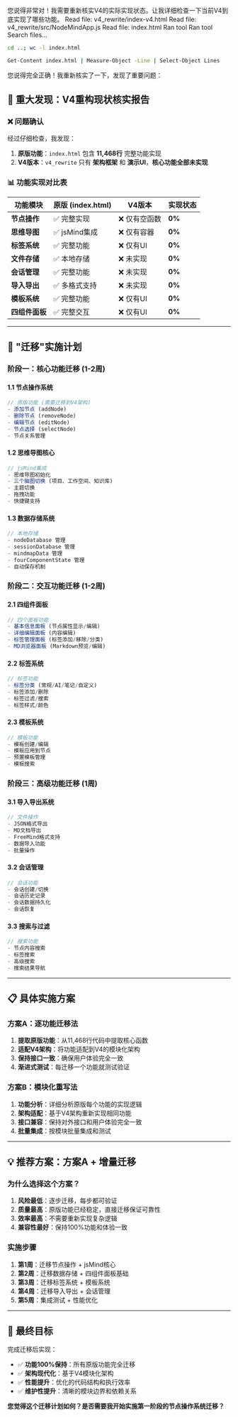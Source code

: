您说得非常对！我需要重新核实V4的实际实现状态。让我详细检查一下当前V4到底实现了哪些功能。
Read file: v4_rewrite/index-v4.html
Read file: v4_rewrite/src/NodeMindApp.js
Read file: index.html
Ran tool
Ran tool
Search files...
```bash
cd ..; wc -l index.html
```
```bash
Get-Content index.html | Measure-Object -Line | Select-Object Lines
```
您说得完全正确！我重新核实了一下，发现了重要问题：

## 🚨 **重大发现：V4重构现状核实报告**

### ❌ **问题确认**
经过仔细检查，我发现：

1. **原版功能**：`index.html` 包含 **11,468行** 完整功能实现
2. **V4版本**：`v4_rewrite` 只有 **架构框架** 和 **演示UI**，**核心功能全部未实现**

### 📊 **功能实现对比表**

| 功能模块 | 原版 (index.html) | V4版本 | 实现状态 |
|---------|------------------|-------|---------|
| **节点操作** | ✅ 完整实现 | ❌ 仅有空函数 | **0%** |
| **思维导图** | ✅ jsMind集成 | ❌ 仅有容器 | **0%** |
| **标签系统** | ✅ 完整功能 | ❌ 仅有UI | **0%** |
| **文件存储** | ✅ 本地存储 | ❌ 未实现 | **0%** |
| **会话管理** | ✅ 完整功能 | ❌ 未实现 | **0%** |
| **导入导出** | ✅ 多格式支持 | ❌ 未实现 | **0%** |
| **模板系统** | ✅ 完整功能 | ❌ 仅有UI | **0%** |
| **四组件面板** | ✅ 完整交互 | ❌ 仅有UI | **0%** |

---

## 🎯 **"迁移"实施计划**

### **阶段一：核心功能迁移 (1-2周)**

#### **1.1 节点操作系统**
```javascript
// 原版功能 (需要迁移到V4架构)
- 添加节点 (addNode)
- 删除节点 (removeNode) 
- 编辑节点 (editNode)
- 节点选择 (selectNode)
- 节点关系管理
```

#### **1.2 思维导图核心**
```javascript
// jsMind集成
- 思维导图初始化
- 三个脑图切换 (项目、工作空间、知识库)
- 主题切换
- 拖拽功能
- 快捷键支持
```

#### **1.3 数据存储系统**
```javascript
// 本地存储
- nodeDatabase 管理
- sessionDatabase 管理  
- mindmapData 管理
- fourComponentState 管理
- 自动保存机制
```

### **阶段二：交互功能迁移 (1-2周)**

#### **2.1 四组件面板**
```javascript
// 四个面板功能
- 基本信息面板 (节点属性显示/编辑)
- 详细编辑面板 (内容编辑)
- 标签管理面板 (标签添加/移除/分类)
- MD浏览器面板 (Markdown预览/编辑)
```

#### **2.2 标签系统**
```javascript
// 标签功能
- 标签分类 (常规/AI/笔记/自定义)
- 标签添加/删除
- 标签过滤/搜索
- 标签样式/颜色
```

#### **2.3 模板系统**
```javascript
// 模板功能
- 模板创建/编辑
- 模板应用到节点
- 预置模板管理
- 模板搜索
```

### **阶段三：高级功能迁移 (1周)**

#### **3.1 导入导出系统**
```javascript
// 文件操作
- JSON格式导出
- MD文档导出  
- FreeMind格式支持
- 数据导入功能
- 批量操作
```

#### **3.2 会话管理**
```javascript
// 会话功能
- 会话创建/切换
- 会话历史记录
- 会话数据持久化
- 会话恢复
```

#### **3.3 搜索与过滤**
```javascript
// 搜索功能
- 节点内容搜索
- 标签搜索
- 高级搜索
- 搜索结果导航
```

---

## 📋 **具体实施方案**

### **方案A：逐功能迁移法**
1. **提取原版功能**：从11,468行代码中提取核心函数
2. **适配V4架构**：将功能适配到V4的模块化架构
3. **保持接口一致**：确保用户体验完全一致
4. **渐进式测试**：每迁移一个功能就测试验证

### **方案B：模块化重写法**
1. **功能分析**：详细分析原版每个功能的实现逻辑
2. **架构适配**：基于V4架构重新实现相同功能
3. **接口兼容**：保持对外接口和用户体验完全一致
4. **批量集成**：按模块批量集成和测试

---

## 💡 **推荐方案：方案A + 增量迁移**

### **为什么选择这个方案？**
1. **风险最低**：逐步迁移，每步都可验证
2. **质量最高**：原版功能已经稳定，直接迁移保证可靠性
3. **效率最高**：不需要重新实现复杂逻辑
4. **兼容性最好**：保持100%功能和体验一致

### **实施步骤**
1. **第1周**：迁移节点操作 + jsMind核心
2. **第2周**：迁移数据存储 + 四组件面板基础
3. **第3周**：迁移标签系统 + 模板系统
4. **第4周**：迁移导入导出 + 会话管理
5. **第5周**：集成测试 + 性能优化

---

## 🎯 **最终目标**

完成迁移后实现：
- ✅ **功能100%保持**：所有原版功能完全迁移
- ✅ **架构现代化**：基于V4模块化架构
- ✅ **性能提升**：优化的代码结构和执行效率
- ✅ **维护性提升**：清晰的模块边界和依赖关系

**您觉得这个迁移计划如何？是否需要我开始实施第一阶段的节点操作系统迁移？**
